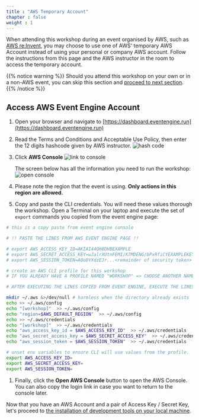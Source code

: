 ```yaml
---
title : "AWS Temporary Account"
chapter : false
weight : 1
---
```





When attending this workshop during an event organised by AWS, such as [AWS re:Invent](https://reinvent.awsevents.com/), you may choose to use one of AWS' temporary AWS Account instead of using your personal or company AWS account.  Follow the instructions from this page and the AWS instructor in the room to access the temporary account.

{{% notice warning %}}
Should you attend this workshop on your own or in a non-AWS event, you can skip this section and [proceed to next section](/10_prerequisites/10_iam_user.html#aws-account).
{{% /notice %}}

## Access AWS Event Engine Account

1. Open your browser and navigate to [https://dashboard.eventengine.run](https://dashboard.eventengine.run)

1. Read the Terms and Conditions and Acceptable Use Policy, then enter the 12 digits hashcode given by AWS instructor.
![hash code](/images/10-05-10.png)

1. Click **AWS Console**
![link to console](/images/10-05-20.png)

    The screen below has all the information you need to run the workshop:
    ![open console](/images/10-05-30.png)

1. Please note the region that the event is using. **Only actions in this region are allowed.**

1. Copy and paste the CLI credentials.  You will need these values thorough the workshop. Open a Terminal on your laptop and execute the set of `export` commands you copied from the event engine page:

```bash
# this is a copy paste from event engine console

# !! PASTE THE LINES FROM AWS EVENT ENGINE PAGE !!

# export AWS_ACCESS_KEY_ID=AKIAI44QH8DHBEXAMPLE
# export AWS_SECRET_ACCESS_KEY=wJalrXUtnFEMI/K7MDENG/bPxRfiCYEXAMPLEKEY
# export AWS_SESSION_TOKEN=AQoDYXdzEJr...<remainder of security token>

# create an AWS CLI profile for this workshop
# IF YOU ALREADY HAVE A PROFILE NAMED "WORKSHOP" => CHOOSE ANOTHER NAME !

# AFTER EXECUTING THE LINES COPIED FROM EVENT ENGINE, EXECUTE THE LINES BELOW

mkdir ~/.aws &>/dev/null # harmless when the directory already exists
echo >> ~/.aws/config
echo "[workshop]"  >> ~/.aws/config
echo "region=$AWS_DEFAULT_REGION"  >> ~/.aws/config
echo >> ~/.aws/credentials
echo "[workshop]"  >> ~/.aws/credentials
echo "aws_access_key_id = $AWS_ACCESS_KEY_ID"  >> ~/.aws/credentials
echo "aws_secret_access_key = $AWS_SECRET_ACCESS_KEY"  >> ~/.aws/credentials
echo "aws_session_token = $AWS_SESSION_TOKEN"  >> ~/.aws/credentials

# unset env variables to ensure CLI will use values from the profile.
export AWS_ACCESS_KEY_ID=
export AWS_SECRET_ACCESS_KEY=
export AWS_SESSION_TOKEN=
```

1. Finally, click the **Open AWS Console** button to open the AWS Console.  You can also copy the login link in case you want to return to the console later.

Now that you have an AWS Account and a pair of Access Key / Secret Key, let's proceed to [the installation of development tools on your local machine](/10_prerequisites/20_installs.html).